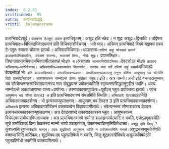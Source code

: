 ```yaml
---
index:  8.2.83
vrittiindex:  95
sutra:  प्रत्यभिवादेऽशूद्रे
vritti:  balamanorama 
---
```


प्रत्यभिवादेऽशूद्रे। `वाक्यस्य टेःप्लुत उदात्त` इत्यधिकृतम्। अशूद्र इति च्छेदः। न शूद्रः अशूद्रः=द्विजातिः। तद्विषयः प्रत्यभिवादः=विधिवदभिवादयमानं प्रति विधिवदाशीर्वचनम्। भावे घञ्। अस्मिन् प्रत्यभिवादे विषये यद्वाक्यं तस्य टेः प्लुतः स्यात्स चोदात्त इत्यर्थः। अभिवादविधिमाह--आपस्तम्बः-`दक्षिणं बाहुं श्रोत्रसमं प्रसार्य ब्राआहृणोऽभिवादयीत, उरःसमं राजन्यः, मध्यसमं वैश्यः, नीचैः शूद्रः। `प्राञ्जलि` इति। `तिष्ठन्ताप्रातरभिवादमभिवादयीतासावहं भोः` इति च। `असा` विति स्वनामनिर्देशोऽभिमतः। `देवदत्तोऽहं भो` इति ब्राउवन् अभिवादम्=आशीर्वचनम्। अभिवदायीत=वक्तव्यत्वेन विज्ञापयेत्। ततश्च यथा वर्णं दक्षिणं वाहुं प्रसार्य `अभिवादये देवदत्तोऽहं भोः` इति ब्राऊयादित्यर्थः। अयमभिवादनप्रकारः। प्रत्यभिवादनप्रकारस्तु मनुना दर्शितः-आयुष्मान् भव सौम्येति विप्रो वाच्योऽभिवादने। अकांरश्चास्य नाम्नोऽन्ते वाच्यः पूर्वाक्षरः प्लुतः॥` इति। अत्र नाम्नो।ञन्ते इति वचनादायुष्मान् भव सौम्येत्यनन्तरमबिवादयमानस्य नाम संबुद्ध्यन्तं प्रयोक्तव्यमिति स्मृत्यन्तरसिद्धमनुगृहीतं भवति। अस्य नाम्नोऽन्ते अक#आरश्चा वाच्यः=प्रयोज्यः। तस्मादकारात्पूर्वाक्षरः=पूर्वोऽच् प्लुतः प्रयोक्तव्य इत्यर्थः। एवंच `आयुष्मान् भव सौम्य देवदत्त3 अ` इति प्रत्यभिवादवाक्यं संपन्नमिति स्थितिः। `अभिवादये देवदत्तोऽहट`मिति अभिवादवाक्यप्रदर्शनम्। भो इत्यस्याप्युपलक्षणम्। आयुष्मान् भव देवदत्त 3 इति प्रत्यभिवादवाक्यप्रदर्शनम्। `अभिवादये` इत्यस्य अबिवादमाशीर्वचनं वक्तव्यत्वेन विज्ञापयामीत्यर्थः। भवेत्यनन्तरं सौम्यशब्दस्य देवदत्त इत्यनन्तरमकारस्याप्युपलक्षणम्। अत्र देवदत्तशब्दे तकारादकारस्य प्लुतः। आयुष्मत्त्वस्य विधेयत्वात्संबोधनविभक्त्यभावः। अत्र प्रत्यभिवादवाक्ये शर्मान्तं ब्राआहृणस्येत्यादि न भवति, एचोऽप्रगृह्यस्येति सूत्रे शर्मादिशब्दं विना केवलस्य नाम्नो भाष्ये उदाहरणात्, उक्तमन्वादिस्मृतिविरोधाच्च। `अशूद्र इति किम् ?`कुशल्यसि तुषजक` इति भाष्यम्। एवंच शूद्रविषये आयुष्मान् भवेति न प्रयोक्तव्यमिति गम्यते। `अशूद्रस्त्र्यसूयकेष्विति वक्तव्य`मिति वार्तिकम्। शूद्रविषय एव प्लुतप्रतिषेधो न भवति, किंतु शूद्रवत्स्त्रीविषये असूयकविषयेऽपि प्लुतप्रतिषेधो भवतीति वक्तव्यमित्यर्थः।

